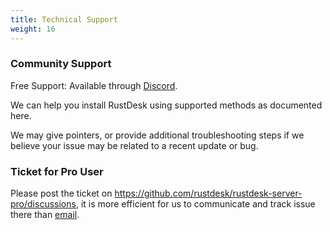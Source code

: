 ```yaml
---
title: Technical Support
weight: 16
---
```


### Community Support

Free Support: Available through [Discord](https://discord.gg/nDceKgxnkV).

We can help you install RustDesk using supported methods as documented here.

We may give pointers, or provide additional troubleshooting steps if we believe your issue may be related to a recent update or bug.

### Ticket for Pro User

Please post the ticket on https://github.com/rustdesk/rustdesk-server-pro/discussions, it is more efficient for us to communicate and track issue there than [email](mailto:support@rustdesk.com).
